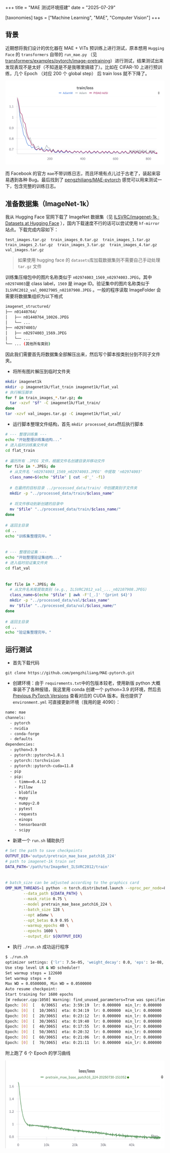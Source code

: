 +++
title = "MAE 测试环境搭建"
date = "2025-07-29"

[taxonomies]
tags =  ["Machine Learning", "MAE", "Computer Vision"]
+++

## 背景

近期想将我们设计的优化器在 MAE + ViTs 预训练上进行测试，原本想用 `Hugging Face`​ 的 `transformers`​ 自带的 `run_mae.py`​ （见 [transformers/examples/pytorch/image-pretraining](https://github.com/huggingface/transformers/tree/main/examples/pytorch/image-pretraining)）进行测试，结果测试出来发现表现不是太好（不知道是不是我哪里搞错了）。比如在 CIFAR-10 上进行预训练，几个 Epoch （对应 200 个 global step） 后 train loss 就不下降了。

![train-loss-mae-vit-cifar10-epoch50](train-loss-mae-vit-cifar10-epoch50-20250730091452-ntqwezp.png)​

而 Facebook 的官方 `mae`​ 不带训练日志，而且环境有点儿过于古老了，装起来容易遇到各种 Bug。最后找到了 [pengzhiliang/MAE-pytorch](https://github.com/pengzhiliang/MAE-pytorch) 感觉可以用来测试一下，包含完整的训练日志。

## 准备数据集（ImageNet-1k）

我从 Hugging Face 官网下载了 ImageNet 数据集（见 [ILSVRC/imagenet-1k · Datasets at Hugging Face](https://huggingface.co/datasets/ILSVRC/imagenet-1k) ），国内下载速度不行的话可以尝试使用 `hf-mirror`​ 站点。下载完成内容如下：

```
test_images.tar.gz  train_images_0.tar.gz  train_images_1.tar.gz  train_images_2.tar.gz  train_images_3.tar.gz  train_images_4.tar.gz  val_images.tar.gz
```

> 如果使用 hugging face 的 `datasets`​ 库加载数据集则不需要自己手动处理 `tar.gz`​ 文件

训练集压缩包中的图片名称类似于 `n02974003_1569_n02974003.JPEG`​，其中 `n02974003`​ 是 class label，`1569`​ 是 image ID。验证集中的图片名称类似于 `ILSVRC2012_val_00027905_n02107908.JPEG`​ 。一般的程序读取 ImageFolder 会需要将数据集组织为以下格式

```bash
imagenet_structured/
├── n01440764/
│   ├── n01440764_10026.JPEG
│   └── ...
├── n02974003/
│   ├── n02974003_1569.JPEG
│   └── ...
└── ... (其他所有类别)
```

因此我们需要首先将数据集全部解压出来，然后写个脚本按类别分到不同子文件夹。

- 将所有图片解压到临时文件夹

```bash
mkdir imagenet1k
mkdir -p imagenet1k/flat_train imagenet1k/flat_val
# 执行解压脚本
for f in train_images_*.tar.gz; do
  tar -xzvf "$f" -C imagenet1k/flat_train/
done
tar -xzvf val_images.tar.gz -C imagenet1k/flat_val/
```

- 运行脚本整理文件结构，首先 `mkdir processed_data`​ 然后执行脚本

```bash
# --- 整理训练集 ---
echo "开始整理训练集结构..."
# 进入临时训练集文件夹
cd flat_train

# 遍历所有 .JPEG 文件，根据文件名创建目录并移动文件
for file in *.JPEG; do
  # 从文件名 'n02974003_1569_n02974003.JPEG' 中提取 'n02974003'
  class_name=$(echo "$file" | cut -d'_' -f1)
  
  # 在最终的目标目录 ../processed_data/train/ 中创建类别子文件夹
  mkdir -p "../processed_data/train/$class_name"
  
  # 将文件移动到新创建的目录中
  mv "$file" "../processed_data/train/$class_name/"
done

# 返回主目录
cd ..
echo "训练集整理完毕。"


# --- 整理验证集 ---
echo "开始整理验证集结构..."
# 进入临时验证集文件夹
cd flat_val


for file in *.JPEG; do
  # 从文件名末尾提取类别 (e.g., ILSVRC2012_val_..._n02107908.JPEG)
  class_name=$(echo "$file" | awk -F'[_.]' '{print $4}')
  mkdir -p "../processed_data/val/$class_name"
  mv "$file" "../processed_data/val/$class_name/"
done

# 返回主目录
cd ..
echo "验证集整理完毕。"
```

## 运行测试

- 首先下载代码

```
git clone https://github.com/pengzhiliang/MAE-pytorch.git
```

- 创建环境：由于 `requirements.txt`​ 中的包版本较老，使用新版 python 大概率装不了各种报错，我这里用 conda 创建一个 python=3.9 的环境，然后去 [Previous PyTorch Versions](https://pytorch.org/get-started/previous-versions/) 查看对应的 CUDA 版本。我也提供了 `environment.yml`​ 可直接更新环境（我用的是 4090）：

```bash
name: mae
channels:
  - pytorch
  - nvidia
  - conda-forge
  - defaults
dependencies:
  - python=3.9
  - pytorch::pytorch=1.8.1
  - pytorch::torchvision
  - pytorch::pytorch-cuda=11.8
  - pip
  - pip:
    - timm==0.4.12
    - Pillow
    - blobfile
    - mypy
    - numpy<2.0
    - pytest
    - requests
    - einops
    - tensorboardX
    - scipy
```

- 新建一个 `run.sh`​ 辅助执行

```bash
# Set the path to save checkpoints
OUTPUT_DIR='output/pretrain_mae_base_patch16_224'
# path to imagenet-1k train set
DATA_PATH='/path/to/ImageNet_ILSVRC2012/train'


# batch_size can be adjusted according to the graphics card
OMP_NUM_THREADS=1 python -m torch.distributed.launch --nproc_per_node=8 run_mae_pretraining.py \
        --data_path ${DATA_PATH} \
        --mask_ratio 0.75 \
        --model pretrain_mae_base_patch16_224 \
        --batch_size 128 \
        --opt adamw \
        --opt_betas 0.9 0.95 \
        --warmup_epochs 40 \
        --epochs 1600 \
        --output_dir ${OUTPUT_DIR}
```

- 执行 `./run.sh`​ 成功运行程序

```bash
$ ./run.sh                                                                                                                                                                                     (mae) 
optimizer settings: {'lr': 7.5e-05, 'weight_decay': 0.0, 'eps': 1e-08, 'betas': [0.9, 0.95]}
Use step level LR & WD scheduler!
Set warmup steps = 122600
Set warmup steps = 0
Max WD = 0.0500000, Min WD = 0.0500000
Auto resume checkpoint: 
Start training for 1600 epochs
[W reducer.cpp:1050] Warning: find_unused_parameters=True was specified in DDP constructor, but did not find any unused parameters. This flag results in an extra traversal of the autograd graph every iteration, which can adversely affect performance. If your model indeed never has any unused parameters, consider turning this flag off. Note that this warning may be a false positive your model has flow control causing later iterations to have unused parameters. (function operator())
Epoch: [0]  [   0/3065]  eta: 3:59:19  lr: 0.000000  min_lr: 0.000000  loss: 1.6757 (1.6757)  loss_scale: 65536.0000 (65536.0000)  weight_decay: 0.0500 (0.0500)  grad_norm: 2.4795 (2.4795)  time: 4.6849  data: 3.0511  max mem: 6911
Epoch: [0]  [  10/3065]  eta: 0:34:19  lr: 0.000000  min_lr: 0.000000  loss: 1.6727 (1.6722)  loss_scale: 65536.0000 (65536.0000)  weight_decay: 0.0500 (0.0500)  grad_norm: 2.4795 (2.4770)  time: 0.6740  data: 0.3446  max mem: 8010
Epoch: [0]  [  20/3065]  eta: 0:23:12  lr: 0.000000  min_lr: 0.000000  loss: 1.6720 (1.6713)  loss_scale: 65536.0000 (65536.0000)  weight_decay: 0.0500 (0.0500)  grad_norm: 2.4731 (2.4757)  time: 0.2458  data: 0.0447  max mem: 8010
Epoch: [0]  [  30/3065]  eta: 0:19:40  lr: 0.000000  min_lr: 0.000000  loss: 1.6711 (1.6712)  loss_scale: 65536.0000 (65536.0000)  weight_decay: 0.0500 (0.0500)  grad_norm: 2.4731 (2.4737)  time: 0.2321  data: 0.0290  max mem: 8010
Epoch: [0]  [  40/3065]  eta: 0:17:55  lr: 0.000000  min_lr: 0.000000  loss: 1.6698 (1.6707)  loss_scale: 65536.0000 (65536.0000)  weight_decay: 0.0500 (0.0500)  grad_norm: 2.4698 (2.4723)  time: 0.2486  data: 0.0466  max mem: 8010
Epoch: [0]  [  50/3065]  eta: 0:20:32  lr: 0.000000  min_lr: 0.000000  loss: 1.6684 (1.6703)  loss_scale: 65536.0000 (65536.0000)  weight_decay: 0.0500 (0.0500)  grad_norm: 2.4694 (2.4712)  time: 0.4394  data: 0.2366  max mem: 8010
Epoch: [0]  [  60/3065]  eta: 0:21:06  lr: 0.000000  min_lr: 0.000000  loss: 1.6665 (1.6693)  loss_scale: 65536.0000 (65536.0000)  weight_decay: 0.0500 (0.0500)  grad_norm: 2.4636 (2.4694)  time: 0.5570  data: 0.3525  max mem: 8010
Epoch: [0]  [  70/3065]  eta: 0:21:11  lr: 0.000000  min_lr: 0.000000  loss: 1.6646 (1.6685)  loss_scale: 65536.0000 (65536.0000)  weight_decay: 0.0500 (0.0500)  grad_norm: 2.4563 (2.4678)  time: 0.4655  data: 0.2640  max mem: 8010
```

附上跑了 6 个 Epoch 的学习曲线

![image](image-20250730163459-w40dw7h.png)​

‍
